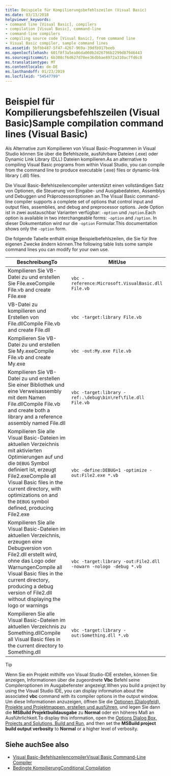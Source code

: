 ```yaml
---
title: Beispiele für Kompilierungsbefehlszeilen (Visual Basic)
ms.date: 03/13/2018
helpviewer_keywords:
- command line [Visual Basic], compilers
- compilation [Visual Basic], command-line
- command-line compilers
- compiling source code [Visual Basic], from command line
- Visual Basic compiler, sample command lines
ms.assetid: 5bfbb487-5f47-4267-969a-39dfb917beeb
ms.openlocfilehash: 601f8f3a5ea86da060b2d26796b2299d87946443
ms.sourcegitcommit: 6b308cf6d627d78ee36dbbae8972a310ac7fd6c8
ms.translationtype: MT
ms.contentlocale: de-DE
ms.lasthandoff: 01/23/2019
ms.locfileid: "54547799"
---
```

# <a name="sample-compilation-command-lines-visual-basic"></a><span data-ttu-id="d6fbc-102">Beispiel für Kompilierungsbefehlszeilen (Visual Basic)</span><span class="sxs-lookup"><span data-stu-id="d6fbc-102">Sample compilation command lines (Visual Basic)</span></span>
<span data-ttu-id="d6fbc-103">Als Alternative zum Kompilieren von Visual Basic-Programmen in Visual Studio können Sie über die Befehlszeile, ausführbare Dateien (.exe) oder Dynamic Link Library (DLL) Dateien kompilieren.</span><span class="sxs-lookup"><span data-stu-id="d6fbc-103">As an alternative to compiling Visual Basic programs from within Visual Studio, you can compile from the command line to produce executable (.exe) files or dynamic-link library (.dll) files.</span></span>  
  
 <span data-ttu-id="d6fbc-104">Die Visual Basic-Befehlszeilencompiler unterstützt einen vollständigen Satz von Optionen, die Steuerung von Eingabe- und Ausgabedateien, Assemblys und Debuggen und Präprozessoroptionen an.</span><span class="sxs-lookup"><span data-stu-id="d6fbc-104">The Visual Basic command-line compiler supports a complete set of options that control input and output files, assemblies, and debug and preprocessor options.</span></span> <span data-ttu-id="d6fbc-105">Jede Option ist in zwei austauschbar Varianten verfügbar: `-option` und `/option`.</span><span class="sxs-lookup"><span data-stu-id="d6fbc-105">Each option is available in two interchangeable forms: `-option` and `/option`.</span></span> <span data-ttu-id="d6fbc-106">In dieser Dokumentation wird nur die `-option` Formular.</span><span class="sxs-lookup"><span data-stu-id="d6fbc-106">This documentation shows only the `-option` form.</span></span>  
  
 <span data-ttu-id="d6fbc-107">Die folgende Tabelle enthält einige Beispielbefehlszeilen, die Sie für Ihre eigenen Zwecke ändern können.</span><span class="sxs-lookup"><span data-stu-id="d6fbc-107">The following table lists some sample command lines you can modify for your own use.</span></span>  
  
|<span data-ttu-id="d6fbc-108">Beschreibung</span><span class="sxs-lookup"><span data-stu-id="d6fbc-108">To</span></span>|<span data-ttu-id="d6fbc-109">Mit</span><span class="sxs-lookup"><span data-stu-id="d6fbc-109">Use</span></span>|  
|--------|---------|  
|<span data-ttu-id="d6fbc-110">Kompilieren Sie VB-Datei zu und erstellen Sie File.exe</span><span class="sxs-lookup"><span data-stu-id="d6fbc-110">Compile File.vb and create File.exe</span></span>|`vbc -reference:Microsoft.VisualBasic.dll File.vb`|  
|<span data-ttu-id="d6fbc-111">VB-Datei zu kompilieren und Erstellen von File.dll</span><span class="sxs-lookup"><span data-stu-id="d6fbc-111">Compile File.vb and create File.dll</span></span>|`vbc -target:library File.vb`|  
|<span data-ttu-id="d6fbc-112">Kompilieren Sie VB-Datei zu und erstellen Sie My.exe</span><span class="sxs-lookup"><span data-stu-id="d6fbc-112">Compile File.vb and create My.exe</span></span>|`vbc -out:My.exe File.vb`|  
|<span data-ttu-id="d6fbc-113">Kompilieren Sie VB-Datei zu und erstellen Sie einer Bibliothek und eine Verweisassembly mit dem Namen File.dll</span><span class="sxs-lookup"><span data-stu-id="d6fbc-113">Compile File.vb and create both a library and a reference assembly named File.dll</span></span>|`vbc -target:library -ref:.\debug\bin\ref\file.dll File.vb`|
|<span data-ttu-id="d6fbc-114">Kompilieren Sie alle Visual Basic-Dateien im aktuellen Verzeichnis mit aktivierten Optimierungen auf und die `DEBUG` Symbol definiert ist, erzeugt File2.exe</span><span class="sxs-lookup"><span data-stu-id="d6fbc-114">Compile all Visual Basic files in the current directory, with optimizations on and the `DEBUG` symbol defined, producing File2.exe</span></span>|`vbc -define:DEBUG=1 -optimize -out:File2.exe *.vb`|  
|<span data-ttu-id="d6fbc-115">Kompilieren Sie alle Visual Basic-Dateien im aktuellen Verzeichnis, erzeugen eine Debugversion von File2.dll erstellt wird, ohne das Logo oder Warnungen</span><span class="sxs-lookup"><span data-stu-id="d6fbc-115">Compile all Visual Basic files in the current directory, producing a debug version of File2.dll without displaying the logo or warnings</span></span>|`vbc -target:library -out:File2.dll -nowarn -nologo -debug *.vb`|  
|<span data-ttu-id="d6fbc-116">Kompilieren Sie alle Visual Basic-Dateien im aktuellen Verzeichnis zu Something.dll</span><span class="sxs-lookup"><span data-stu-id="d6fbc-116">Compile all Visual Basic files in the current directory to Something.dll</span></span>|`vbc -target:library -out:Something.dll *.vb`|  
  
> [!TIP]
>  <span data-ttu-id="d6fbc-117">Wenn Sie ein Projekt mithilfe von Visual Studio-IDE erstellen, können Sie anzeigen, Informationen über die zugeordnete **Vbc** Befehl seine Compileroptionen im Ausgabefenster angezeigt.</span><span class="sxs-lookup"><span data-stu-id="d6fbc-117">When you build a project by using the Visual Studio IDE, you can display information about the associated **vbc** command with its compiler options in the output window.</span></span> <span data-ttu-id="d6fbc-118">Um diese Informationen anzuzeigen, öffnen Sie die [Optionen (Dialogfeld), Projekte und Projektmappen, erstellen und ausführen](/visualstudio/ide/reference/options-dialog-box-projects-and-solutions-build-and-run), und legen Sie dann die **MSBuild Projektbuildausgabe** zu **Normal** oder ein höheres Maß an Ausführlichkeit.</span><span class="sxs-lookup"><span data-stu-id="d6fbc-118">To display this information, open the [Options Dialog Box,  Projects and Solutions, Build and Run](/visualstudio/ide/reference/options-dialog-box-projects-and-solutions-build-and-run), and then set the **MSBuild project build output verbosity** to **Normal** or a higher level of verbosity.</span></span>   
  
## <a name="see-also"></a><span data-ttu-id="d6fbc-119">Siehe auch</span><span class="sxs-lookup"><span data-stu-id="d6fbc-119">See also</span></span>
- [<span data-ttu-id="d6fbc-120">Visual Basic-Befehlszeilencompiler</span><span class="sxs-lookup"><span data-stu-id="d6fbc-120">Visual Basic Command-Line Compiler</span></span>](../../../visual-basic/reference/command-line-compiler/index.md)
- [<span data-ttu-id="d6fbc-121">Bedingte Kompilierung</span><span class="sxs-lookup"><span data-stu-id="d6fbc-121">Conditional Compilation</span></span>](../../../visual-basic/programming-guide/program-structure/conditional-compilation.md)
